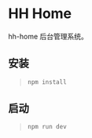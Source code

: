 # HH Home

hh-home 后台管理系统。

## 安装

> ```cmd
> npm install
> ```

## 启动

> ```cmd
> npm run dev
> ```
